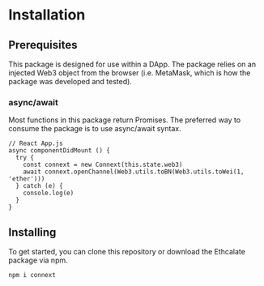# Installation

## Prerequisites

This package is designed for use within a DApp. The package relies on an injected Web3 object from the browser \(i.e. MetaMask, which is how the package was developed and tested\).

### async/await

Most functions in this package return Promises. The preferred way to consume the package is to use async/await syntax.

```text
// React App.js
async componentDidMount () {
  try {
    const connext = new Connext(this.state.web3)
    await connext.openChannel(Web3.utils.toBN(Web3.utils.toWei(1, 'ether')))
  } catch (e) {
    console.log(e)
  }
}
```

## Installing

To get started, you can clone this repository or download the Ethcalate package via npm.

```text
npm i connext
```

